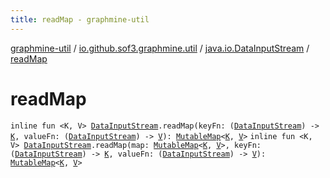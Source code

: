 ```yaml
---
title: readMap - graphmine-util
---
```


[graphmine-util](../../index.html) / [io.github.sof3.graphmine.util](../index.html) / [java.io.DataInputStream](index.html) / [readMap](./read-map.html)

# readMap

`inline fun <K, V> `[`DataInputStream`](http://docs.oracle.com/javase/6/docs/api/java/io/DataInputStream.html)`.readMap(keyFn: (`[`DataInputStream`](http://docs.oracle.com/javase/6/docs/api/java/io/DataInputStream.html)`) -> `[`K`](read-map.html#K)`, valueFn: (`[`DataInputStream`](http://docs.oracle.com/javase/6/docs/api/java/io/DataInputStream.html)`) -> `[`V`](read-map.html#V)`): `[`MutableMap`](https://kotlinlang.org/api/latest/jvm/stdlib/kotlin.collections/-mutable-map/index.html)`<`[`K`](read-map.html#K)`, `[`V`](read-map.html#V)`>`
`inline fun <K, V> `[`DataInputStream`](http://docs.oracle.com/javase/6/docs/api/java/io/DataInputStream.html)`.readMap(map: `[`MutableMap`](https://kotlinlang.org/api/latest/jvm/stdlib/kotlin.collections/-mutable-map/index.html)`<`[`K`](read-map.html#K)`, `[`V`](read-map.html#V)`>, keyFn: (`[`DataInputStream`](http://docs.oracle.com/javase/6/docs/api/java/io/DataInputStream.html)`) -> `[`K`](read-map.html#K)`, valueFn: (`[`DataInputStream`](http://docs.oracle.com/javase/6/docs/api/java/io/DataInputStream.html)`) -> `[`V`](read-map.html#V)`): `[`MutableMap`](https://kotlinlang.org/api/latest/jvm/stdlib/kotlin.collections/-mutable-map/index.html)`<`[`K`](read-map.html#K)`, `[`V`](read-map.html#V)`>`